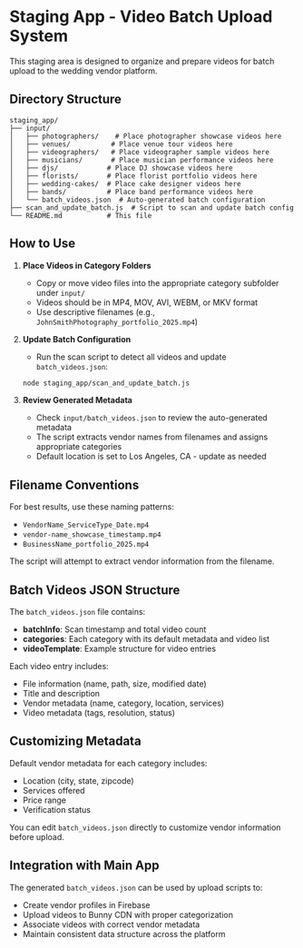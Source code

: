 # Staging App - Video Batch Upload System

This staging area is designed to organize and prepare videos for batch upload to the wedding vendor platform.

## Directory Structure

```
staging_app/
├── input/
│   ├── photographers/    # Place photographer showcase videos here
│   ├── venues/          # Place venue tour videos here
│   ├── videographers/   # Place videographer sample videos here
│   ├── musicians/       # Place musician performance videos here
│   ├── djs/            # Place DJ showcase videos here
│   ├── florists/       # Place florist portfolio videos here
│   ├── wedding-cakes/  # Place cake designer videos here
│   ├── bands/          # Place band performance videos here
│   └── batch_videos.json  # Auto-generated batch configuration
├── scan_and_update_batch.js  # Script to scan and update batch config
└── README.md           # This file
```

## How to Use

1. **Place Videos in Category Folders**
   - Copy or move video files into the appropriate category subfolder under `input/`
   - Videos should be in MP4, MOV, AVI, WEBM, or MKV format
   - Use descriptive filenames (e.g., `JohnSmithPhotography_portfolio_2025.mp4`)

2. **Update Batch Configuration**
   - Run the scan script to detect all videos and update `batch_videos.json`:
   ```bash
   node staging_app/scan_and_update_batch.js
   ```

3. **Review Generated Metadata**
   - Check `input/batch_videos.json` to review the auto-generated metadata
   - The script extracts vendor names from filenames and assigns appropriate categories
   - Default location is set to Los Angeles, CA - update as needed

## Filename Conventions

For best results, use these naming patterns:
- `VendorName_ServiceType_Date.mp4`
- `vendor-name_showcase_timestamp.mp4`
- `BusinessName_portfolio_2025.mp4`

The script will attempt to extract vendor information from the filename.

## Batch Videos JSON Structure

The `batch_videos.json` file contains:
- **batchInfo**: Scan timestamp and total video count
- **categories**: Each category with its default metadata and video list
- **videoTemplate**: Example structure for video entries

Each video entry includes:
- File information (name, path, size, modified date)
- Title and description
- Vendor metadata (name, category, location, services)
- Video metadata (tags, resolution, status)

## Customizing Metadata

Default vendor metadata for each category includes:
- Location (city, state, zipcode)
- Services offered
- Price range
- Verification status

You can edit `batch_videos.json` directly to customize vendor information before upload.

## Integration with Main App

The generated `batch_videos.json` can be used by upload scripts to:
- Create vendor profiles in Firebase
- Upload videos to Bunny CDN with proper categorization
- Associate videos with correct vendor metadata
- Maintain consistent data structure across the platform
